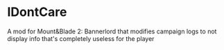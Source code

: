 # IDontCare
A mod for Mount&amp;Blade 2: Bannerlord that modifies campaign logs to not display info that's completely useless for the player
